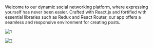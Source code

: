 Welcome to our dynamic social networking platform, where expressing yourself has never been easier. Crafted with React.js and fortified with essential libraries such as Redux and React Router, our app offers a seamless and responsive environment for creating posts.


![1](https://github.com/azharalisheeno1/SocialApp/assets/113542585/3148cd3e-ad02-4389-ac7e-15cadd4676b3)

![2](https://github.com/azharalisheeno1/SocialApp/assets/113542585/496baf59-ead1-4f47-b7f0-5a80cb3cfeed)
